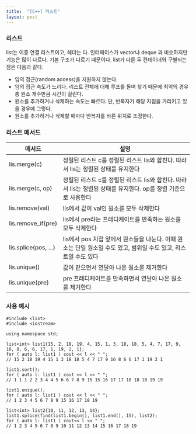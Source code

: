 ```yaml
---
title:  "[C++] 리스트"
layout: post
---
```


### 리스트

list는 이중 연결 리스트이고, 헤더는 <list>다. 인터페이스가 vector나 deque
과 비슷하지만 기능은 많이 다르다. 기본 구조가 다르기 때문이다. list가 다른 두 컨테이너와 구별되는 점은 다음과 같다.


- 임의 접근(random access)을 지원하지 않는다.
- 임의 접근 속도가 느리다. 리스트 전체에 대해 루프를 돌며 찾기 때문에 최악의 경우 총 원소 개수만큼 시간이 걸린다.
- 원소를 추가하거나 삭제하는 속도는 빠르다. 단, 반복자가 해당 지점을 가리키고 있을 경우에 그렇다.
- 원소를 추가하거나 삭제할 때마다 반복자를 바른 위치로 조정한다.

### 리스트 메서드

| 메서드 | 설명 |
| --- | --- |
| lis.merge(c) | 정렬된 리스트 c를 정렬된 리스트 lis와 합친다. 따라서 lis는 정렬된 상태를 유지한다 |
| lis.merge(c, op) | 정렬된 리스트 c를 정렬된 리스트 lis와 합친다. 따라서 lis는 정렬된 상태를 유지한다. op를 정렬 기준으로 사용한다 |
| lis.remove(val) | lis에서 값이 val인 원소를 모두 삭제한다 |
| lis.remove_if(pre) | lis에서 pre라는 프레디케이트를 만족하는 원소를 모두 삭제한다 |
| lis.splice(pos, ...) | lis에서 pos 지접 앞에서 원소들을 나눈다. 이때 원소는 단일 원소일 수도 있고, 범위일 수도 있고, 리스트일 수도 있다 |
| lis.unique() | 값이 같으면서 연달아 나온 원소를 제거한다 |
| lis.unique(pre) | pre 프레디케이트를 만족하면서 연달아 나온 원소를 제거한다 |

### 사용 예시

```
#include <list>
#include <iostream>

using namespace std;

list<int> list1{15, 2, 18, 19, 4, 15, 1, 3, 18, 18, 5, 4, 7, 17, 9, 16, 8, 6, 6, 17, 1, 19, 2, 1};
for ( auto l: list1 ) cout << l << " ";
// 15 2 18 19 4 15 1 3 18 18 5 4 7 17 9 16 8 6 6 17 1 19 2 1

list1.sort();
for ( auto l: list1 ) cout << l << " ";
// 1 1 1 2 2 3 4 4 5 6 6 7 8 9 15 15 16 17 17 18 18 18 19 19

list1.unique();
for ( auto l: list1 ) cout << l << " ";
// 1 2 3 4 5 6 7 8 9 15 16 17 18 19

list<int> list2{10, 11, 12, 13, 14};
list1.splice(find(list1.begin(), list1.end(), 15), list2);
for ( auto l: list1 ) cout<< l << " ";
// 1 2 3 4 5 6 7 8 9 10 11 12 13 14 15 16 17 18 19

```